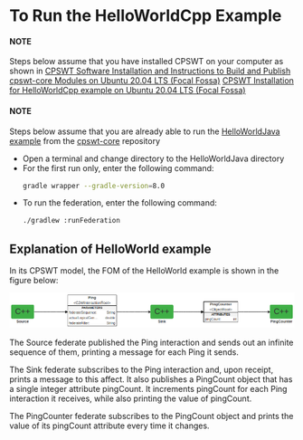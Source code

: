 # To Run the HelloWorldCpp Example

#### NOTE
Steps below assume that you have installed CPSWT on your computer as shown in
[CPSWT Software Installation and Instructions to Build and Publish cpswt-core Modules on Ubuntu 20.04 LTS (Focal Fossa)](https://github.com/SimIntToolkit/cpswt-core#cpswt-software-installation-and-instructions-to-build-and-publish-cpswt-core-modules-on-ubuntu-2004-lts-focal-fossa)
[CPSWT Installation for HelloWorldCpp example on Ubuntu 20.04 LTS (Focal Fossa)](../../README.md#cpswtcppsoftwareinstallation)

#### NOTE
Steps below assume that you are already able to run the [HelloWorldJava example](https://github.com/SimIntToolkit/cpswt-core/tree/develop/examples/HelloWorldJava) from the [cpswt-core](https://github.com/SimIntToolkit/cpswt-core) repository

* Open a terminal and change directory to the HelloWorldJava directory
* For the first run only, enter the following command:
  ```bash
  gradle wrapper --gradle-version=8.0
  ```
* To run the federation, enter the following command:
  ```bash
  ./gradlew :runFederation
  ```

## Explanation of HelloWorld example

In its CPSWT model, the FOM of the HelloWorld example is shown in the figure below:

![WebGME HelloWorldCpp FOM](Images/HelloWorldCppFOM.png)

The Source federate published the Ping interaction and sends out an infinite sequence of them, printing a message for
each Ping it sends.

The Sink federate subscribes to the Ping interaction and, upon receipt, prints a message to this affect.  It also
publishes a PingCount object that has a single integer attribute pingCount.  It increments pingCount for each Ping
interaction it receives, while also printing the value of pingCount.

The PingCounter federate subscribes to the PingCount object and prints the value of its pingCount attribute
every time it changes.
